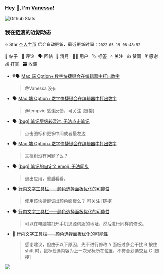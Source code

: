 ### Hey 👋, I'm [Vanessa](http://vanessa.b3log.org/)!

![Github Stats](https://github-readme-stats.vercel.app/api?username=Vanessa219&show_icons=true)

<!--events start -->

### 我在[链滴](https://ld246.com)的近期动态

⭐️ Star [个人主页](https://github.com/Vanessa219/Vanessa219) 后会自动更新，最近更新时间：`2022-05-19 08:48:52`

📝 帖子 &nbsp; 💬 评论 &nbsp; 🗣 回帖 &nbsp; 🌙 清月 &nbsp; 👨‍💻 用户 &nbsp; 🏷️ 标签 &nbsp; ⭐️ 关注 &nbsp; 👍 赞同 &nbsp; 💗 感谢 &nbsp; 💰 打赏 &nbsp; 🗃 收藏

* 💗🗣 [Mac 端 Option+ 数字快捷键会在编辑器中打出数字](https://ld246.com/article/1652834736414/comment/1652853679320#comments)

  > @Vanessa 没有
* 🗣 [Mac 端 Option+ 数字快捷键会在编辑器中打出数字](https://ld246.com/article/1652834736414/comment/1652853679320#comments)

  > @tempvic 感谢反馈，可关注 [链接]
* 🗣 [[bug] 笔记层级较深时, 无法点击笔记](https://ld246.com/article/1652863730833/comment/1652863818278#comments)

  > 点击图标和更多中间或者最左边
* 🗣 [Mac 端 Option+ 数字快捷键会在编辑器中打出数字](https://ld246.com/article/1652834736414/comment/1652853679320#comments)

  > 文档树没有问题了么？
* 🗣 [[bug] 笔记的自定义 emoji, 无法同步](https://ld246.com/article/1652844676873/comment/1652847922949#comments)

  > 退出应用，重启看看。
* 🗣 [行内文字工具栏——颜色选择面板优化的可能性](https://ld246.com/article/1652773038042/comment/1652810440580#comments)

  > 使用该快捷键调出颜色面板么？ 可关注 [链接]
* 🗣 [行内文字工具栏——颜色选择面板优化的可能性](https://ld246.com/article/1652773038042/comment/1652804859294#comments)

  > 可以在电脑端打开手机思源伺服的地址，然后进行同样的修改。
* 💬 [行内文字工具栏——颜色选择面板优化的可能性](https://ld246.com/article/1652773038042/comment/1652840879298#comments)

  > 感谢建议，但由于以下原因，先不进行修改 A 面板过多会干扰 B 按住 shift 时，鼠标划选内容为上一次光标所在位置，不符合划选交互 C [链接]


<!--events end -->

<a title="Hits" target="_blank" href="https://github.com/Vanessa219/Vanessa219"><img src="https://hits.b3log.org/Vanessa219/Vanessa219.svg"></a>
